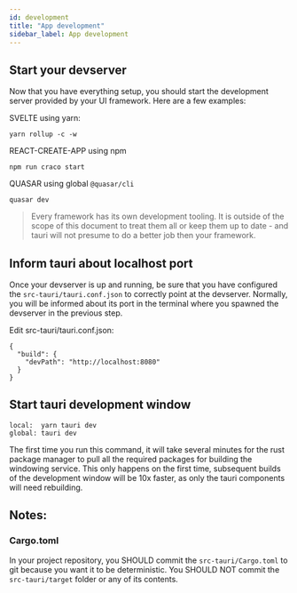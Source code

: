 ```yaml
---
id: development
title: "App development"
sidebar_label: App development
---
```



## Start your devserver
Now that you have everything setup, you should start the development server provided by your UI framework. Here are a few examples:

SVELTE using yarn:
```
yarn rollup -c -w
```

REACT-CREATE-APP using npm
```
npm run craco start
```

QUASAR using global `@quasar/cli`
```
quasar dev
```

> Every framework has its own development tooling. It is outside of the scope of this document to treat them all or keep them up to date - and tauri will not presume to do a better job then your framework.

## Inform tauri about localhost port
Once your devserver is up and running, be sure that you have configured the `src-tauri/tauri.conf.json` to correctly point at the devserver. Normally, you will be informed about its port in the terminal where you spawned the devserver in the previous step.

Edit src-tauri/tauri.conf.json:
```
{
  "build": {
    "devPath": "http://localhost:8080"
  }
}
```

## Start tauri development window
```
local:  yarn tauri dev
global: tauri dev
```

The first time you run this command, it will take several minutes for the rust package manager to pull all the required packages for building the windowing service. This only happens on the first time, subsequent builds of the development window will be 10x faster, as only the tauri components will need rebuilding.

## Notes:

### Cargo.toml
In your project repository, you SHOULD commit the `src-tauri/Cargo.toml` to git because you want it to be deterministic. You SHOULD NOT commit the `src-tauri/target` folder or any of its contents.
